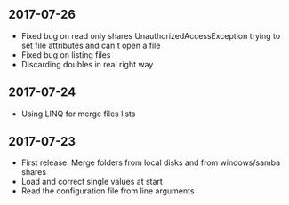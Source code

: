 ## 2017-07-26
- Fixed bug on read only shares UnauthorizedAccessException trying to set file attributes and can't open a file
- Fixed bug on listing files
- Discarding doubles in real right way

## 2017-07-24
- Using LINQ for merge files lists

## 2017-07-23
- First release: Merge folders from local disks and from windows/samba shares
- Load and correct single values at start
- Read the configuration file from line arguments